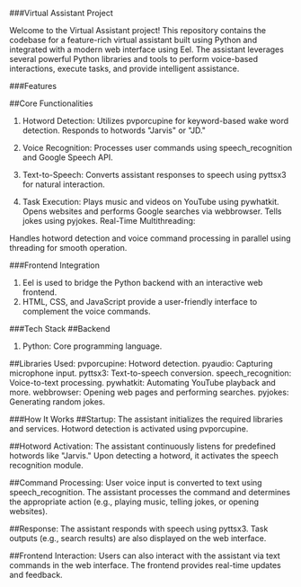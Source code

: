 ###Virtual Assistant Project

Welcome to the Virtual Assistant project! This repository contains the codebase for a feature-rich virtual assistant built using Python and integrated with a modern web interface using Eel. The assistant leverages several powerful Python libraries and tools to perform voice-based interactions, execute tasks, and provide intelligent assistance.

###Features

##Core Functionalities
1. Hotword Detection:
    Utilizes pvporcupine for keyword-based wake word detection.
    Responds to hotwords "Jarvis" or "JD."
2. Voice Recognition:
    Processes user commands using speech_recognition and Google Speech API.
   
3. Text-to-Speech:
    Converts assistant responses to speech using pyttsx3 for natural interaction.

4. Task Execution:
    Plays music and videos on YouTube using pywhatkit.
    Opens websites and performs Google searches via webbrowser.
    Tells jokes using pyjokes.
    Real-Time Multithreading:

Handles hotword detection and voice command processing in parallel using threading for smooth operation.

###Frontend Integration
1.  Eel is used to bridge the Python backend with an interactive web frontend.
2.  HTML, CSS, and JavaScript provide a user-friendly interface to complement the voice commands.

###Tech Stack
##Backend
1.   Python: Core programming language.

   
##Libraries Used:
     pvporcupine: Hotword detection.
     pyaudio: Capturing microphone input.
     pyttsx3: Text-to-speech conversion.
     speech_recognition: Voice-to-text processing.
     pywhatkit: Automating YouTube playback and more.
     webbrowser: Opening web pages and performing searches.
     pyjokes: Generating random jokes.


###How It Works
##Startup:
    The assistant initializes the required libraries and services.
    Hotword detection is activated using pvporcupine.

##Hotword Activation:
    The assistant continuously listens for predefined hotwords like "Jarvis."
    Upon detecting a hotword, it activates the speech recognition module.
    
##Command Processing:
    User voice input is converted to text using speech_recognition.
    The assistant processes the command and determines the appropriate action (e.g., playing music, telling jokes, or opening websites).

##Response:
    The assistant responds with speech using pyttsx3.
    Task outputs (e.g., search results) are also displayed on the web interface.

##Frontend Interaction:
    Users can also interact with the assistant via text commands in the web interface.
    The frontend provides real-time updates and feedback.


